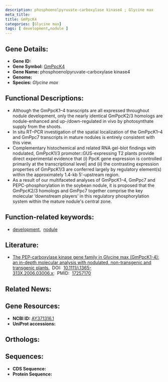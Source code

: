 ```yaml
---
description: phosphoenolpyruvate-carboxylase kinase4 ; Glycine max
meta_title:
title: GmPpcK4
categories: [Glycine max]
tags: [ development,nodule ]
---
```


## Gene Details:
- **Gene ID:** []()
- **Gene Symbol:** <u>GmPpcK4</u>
- **Gene Name:** phosphoenolpyruvate-carboxylase kinase4
- **Genome:** []()
- **Species:** *Glycine max*

## Functional Descriptions:
   - Although the GmPpcK1–4 transcripts are all expressed throughout nodule development, only the nearly identical GmPpcK2/3 homologs are nodule-enhanced and up-/down-regulated in vivo by photosynthate supply from the shoots.
   - In situ RT–PCR investigation of the spatial localization of the GmPpcK1–4 and GmPpc7 transcripts in mature nodules is entirely consistent with this view.
   - Complementary histochemical and related RNA gel-blot findings with nodulated, GmPpcK1/3 promoter::GUS-expressing T2 plants provide direct experimental evidence that (i) PpcK gene expression is controlled primarily at the transcriptional level| and (ii) the contrasting expression properties of GmPpcK1/3 are conferred largely by regulatory element(s) within the approximately 1.4-kb 5′-upstream region.
   - As a result of our multifaceted analyses of GmPpcK1–4, GmPpc7 and PEPC-phosphorylation in the soybean nodule, it is proposed that the GmPpcK2/3 homologs and GmPpc7 together comprise the key molecular ‘downstream players’ in this regulatory phosphorylation system within the mature nodule's central zone.

## Function-related keywords:
   - [development](/tags/development/),&nbsp;&nbsp;[nodule](/tags/nodule/)

## Literature:
   - [The PEP-carboxylase kinase gene family in Glycine max (GmPpcK1-4): an in-depth molecular analysis with nodulated, non-transgenic and transgenic plants.](https://doi.org/10.1111/j.1365-313X.2006.03006.x)&nbsp;&nbsp;DOI:&nbsp;&nbsp;[10.1111/j.1365-313X.2006.03006.x](https://doi.org/10.1111/j.1365-313X.2006.03006.x);&nbsp;&nbsp;PMID:&nbsp;&nbsp;[17257170](https://pubmed.ncbi.nlm.nih.gov/17257170/)

## Related News:

## Gene Resources:
- **NCBI ID:**  [AY371316.1](https://www.ncbi.nlm.nih.gov/gene/?term=AY371316.1)
- **UniProt accessions:**  [](https://www.uniprot.org/uniprotkb//entry)

## Orthologs:

## Sequences:
- **CDS Sequence:**
- **Protein Sequence:**
